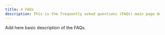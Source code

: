 ```yaml
---
title: 4 FAQs
description: This is the frequently asked questions (FAQs) main page description
---
```


Add here basic description of the FAQs.